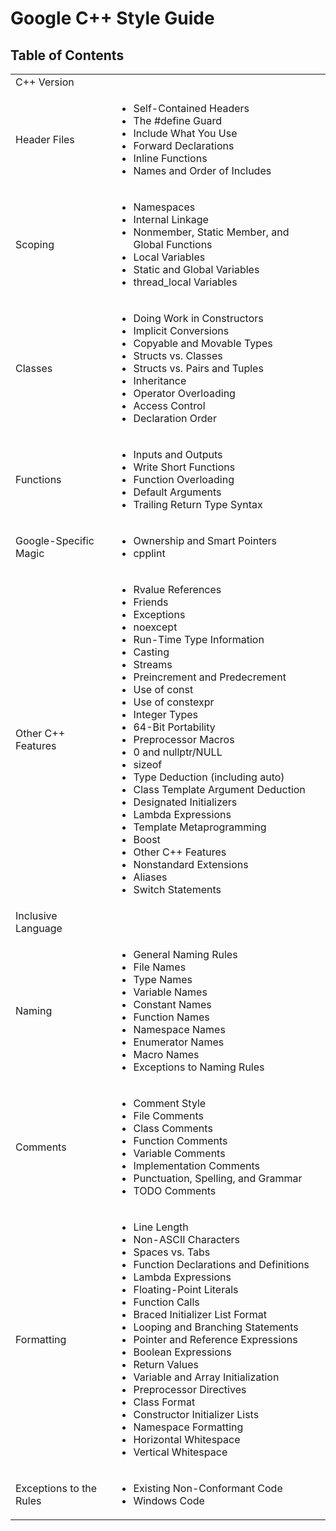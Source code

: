 # Google C++ Style Guide

## Table of Contents

<table>
	<tr>
		<td><a>C++ Version</a></td>
		<td></td>
	</tr>
	<tr>
		<td><a>Header Files</a></td>
		<td>
			<ul>
				<li><a>Self-Contained Headers</a></li>
				<li><a>The #define Guard</a></li>
				<li><a>Include What You Use</a></li>
				<li><a>Forward Declarations</a></li>
				<li><a>Inline Functions</a></li>
				<li><a>Names and Order of Includes</a></li>
			</ul>
		</td>
	</tr>
	<tr>
		<td><a>Scoping</a></td>
		<td>
			<ul>
				<li><a>Namespaces</a></li>
				<li><a>Internal Linkage</a></li>
				<li><a>Nonmember, Static Member, and Global Functions</a></li>
				<li><a>Local Variables</a></li>
				<li><a>Static and Global Variables</a></li>
				<li><a>thread_local Variables</a></li>
			</ul>
		</td>
	</tr>
	<tr>
		<td><a>Classes</a></td>
		<td>
			<ul>
				<li><a>Doing Work in Constructors</a></li>
				<li><a>Implicit Conversions</a></li>
				<li><a>Copyable and Movable Types</a></li>
				<li><a>Structs vs. Classes</a></li>
				<li><a>Structs vs. Pairs and Tuples</a></li>
				<li><a>Inheritance</a></li>
				<li><a>Operator Overloading</a></li>
				<li><a>Access Control</a></li>
				<li><a>Declaration Order</a></li>
			</ul>
		</td>
	</tr>
	<tr>
		<td><a>Functions</a></td>
		<td>
			<ul>
				<li><a>Inputs and Outputs</a></li>
				<li><a>Write Short Functions</a></li>
				<li><a>Function Overloading</a></li>
				<li><a>Default Arguments</a></li>
				<li><a>Trailing Return Type Syntax</a></li>
			</ul>
		</td>
	</tr>
	<tr>
		<td><a>Google-Specific Magic</a></td>
		<td>
			<ul>
				<li><a>Ownership and Smart Pointers</a></li>
				<li><a>cpplint</a></li>
			</ul>
		</td>
	</tr>
	<tr>
		<td><a>Other C++ Features</a></td>
		<td>
			<ul>
				<li><a>Rvalue References</a></li>
				<li><a>Friends</a></li>
				<li><a>Exceptions</a></li>
				<li><a>noexcept</a></li>
				<li><a>Run-Time Type Information</a></li>
				<li><a>Casting</a></li>
				<li><a>Streams</a></li>
				<li><a>Preincrement and Predecrement</a></li>
				<li><a>Use of const</a></li>
				<li><a>Use of constexpr</a></li>
				<li><a>Integer Types</a></li>
				<li><a>64-Bit Portability</a></li>
				<li><a>Preprocessor Macros</a></li>
				<li><a>0 and nullptr/NULL</a></li>
				<li><a>sizeof</a></li>
				<li><a>Type Deduction (including auto)</a></li>
				<li><a>Class Template Argument Deduction</a></li>
				<li><a>Designated Initializers</a></li>
				<li><a>Lambda Expressions</a></li>
				<li><a>Template Metaprogramming</a></li>
				<li><a>Boost</a></li>
				<li><a>Other C++ Features</a></li>
				<li><a>Nonstandard Extensions</a></li>
				<li><a>Aliases</a></li>
				<li><a>Switch Statements</a></li>
			</ul>
		</td>
	</tr>
	<tr>
		<td><a>Inclusive Language</a></td>
		<td></td>
	</tr>
	<tr>
		<td><a>Naming</a></td>
		<td>
			<ul>
				<li><a>General Naming Rules</a></li>
				<li><a>File Names</a></li>
				<li><a>Type Names</a></li>
				<li><a>Variable Names</a></li>
				<li><a>Constant Names</a></li>
				<li><a>Function Names</a></li>
				<li><a>Namespace Names</a></li>
				<li><a>Enumerator Names</a></li>
				<li><a>Macro Names</a></li>
				<li><a>Exceptions to Naming Rules</a></li>
			</ul>
		</td>
	</tr>
	<tr>
		<td><a>Comments</a></td>
		<td>
			<ul>
				<li><a>Comment Style</a></li>
				<li><a>File Comments</a></li>
				<li><a>Class Comments</a></li>
				<li><a>Function Comments</a></li>
				<li><a>Variable Comments</a></li>
				<li><a>Implementation Comments</a></li>
				<li><a>Punctuation, Spelling, and Grammar</a></li>
				<li><a>TODO Comments</a></li>
			</ul>
		</td>
	</tr>
	<tr>
		<td><a>Formatting</a></td>
		<td>
			<ul>
				<li><a>Line Length</a></li>
				<li><a>Non-ASCII Characters</a></li>
				<li><a>Spaces vs. Tabs</a></li>
				<li><a>Function Declarations and Definitions</a></li>
				<li><a>Lambda Expressions</a></li>
				<li><a>Floating-Point Literals</a></li>
				<li><a>Function Calls</a></li>
				<li><a>Braced Initializer List Format</a></li>
				<li><a>Looping and Branching Statements</a></li>
				<li><a>Pointer and Reference Expressions</a></li>
				<li><a>Boolean Expressions</a></li>
				<li><a>Return Values</a></li>
				<li><a>Variable and Array Initialization</a></li>
				<li><a>Preprocessor Directives</a></li>
				<li><a>Class Format</a></li>
				<li><a>Constructor Initializer Lists</a></li>
				<li><a>Namespace Formatting</a></li>
				<li><a>Horizontal Whitespace</a></li>
				<li><a>Vertical Whitespace</a></li>
			</ul>
		</td>
	</tr>
	<tr>
		<td><a>Exceptions to the Rules</a></td>
		<td>
			<ul>
				<li><a>Existing Non-Conformant Code</a></li>
				<li><a>Windows Code</a></li>
			</ul>
		</td>
	</tr>
</table>